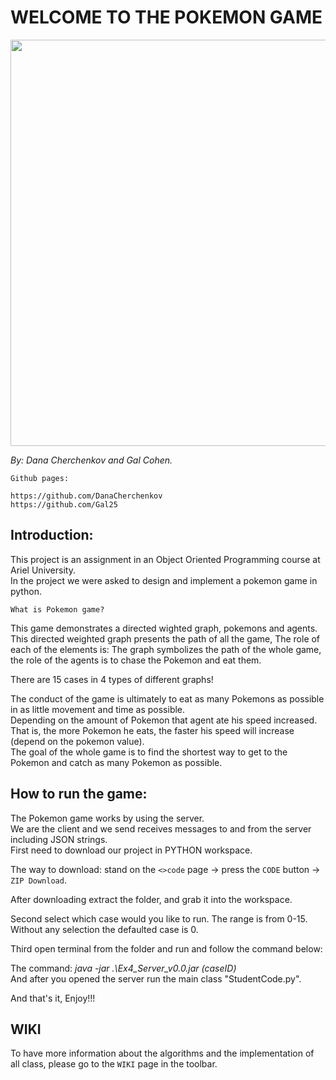 # WELCOME TO THE POKEMON GAME


<img src="https://user-images.githubusercontent.com/92858287/148678303-1e8d01dd-1e04-4660-ba2d-a86875e3b2e0.jpg" width="650">


_By: Dana Cherchenkov and Gal Cohen._
```
Github pages:

https://github.com/DanaCherchenkov 
https://github.com/Gal25
```




## Introduction:
This project is an assignment in an Object Oriented Programming course at Ariel University.\
In the project we were asked to design and implement a pokemon game in python.

```
What is Pokemon game?
```
This game demonstrates a directed wighted graph, pokemons and agents.\
This directed weighted graph presents the path of all the game, 
The role of each of the elements is: The graph symbolizes the path of the whole game, the role of the agents is to chase the Pokemon and eat them.

There are 15 cases in 4 types of different graphs!

The conduct of the game is ultimately to eat as many Pokemons as possible in as little movement and time as possible.\
Depending on the amount of Pokemon that agent ate his speed increased. That is, the more Pokemon he eats, the faster his speed will increase (depend on the pokemon value).\
The goal of the whole game is to find the shortest way to get to the Pokemon and catch as many Pokemon as possible.



## How to run the game:

The Pokemon game works by using the server.\
We are the client and we send receives messages to and from the server including JSON strings.\
First need to download our project in PYTHON workspace.

The way to download: stand on the `<>code` page -> press the `CODE` button -> `ZIP Download`.

After downloading extract the folder, and grab it into the workspace.

Second select which case would you like to run. The range is from 0-15.\
Without any selection the defaulted case is 0.

Third open terminal from the folder and run and follow the command below:

The command: _java -jar .\Ex4_Server_v0.0.jar (caseID)_\
And after you opened the server run the main class "StudentCode.py".

And that's it, Enjoy!!!

  
  
## WIKI
To have more information about the algorithms and the implementation of all class, please go to the `WIKI` page in the toolbar.









